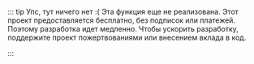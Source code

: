 ::: tip Упс, тут ничего нет :(
Эта функция еще не реализована. Этот проект предоставляется бесплатно, без подписок или платежей. Поэтому разработка идет медленно.
Чтобы ускорить разработку, поддержите проект пожертвованиями или внесением вклада в код.

<boosty-link label="Поддержать на Boosty" style="margin-right: 1em" />
<github-link label="Открыть GitHub" />
:::
